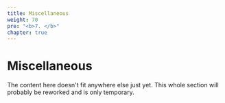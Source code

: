 ```yaml
---
title: Miscellaneous
weight: 70
pre: "<b>7. </b>"
chapter: true
---
```


# Miscellaneous

The content here doesn't fit anywhere else just yet. This whole section will probably be reworked and is only temporary.
